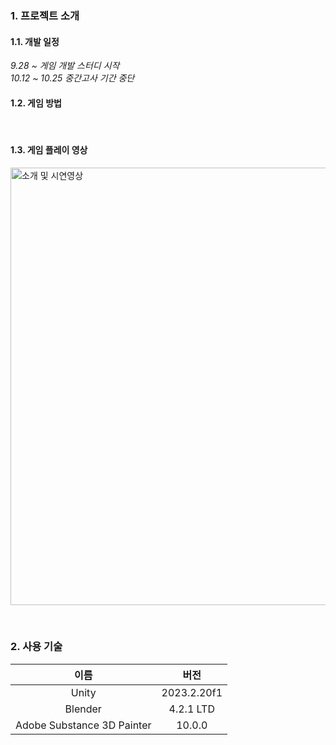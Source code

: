 ### 1. 프로젝트 소개

#### 1.1. 개발 일정

*9.28 ~ 게임 개발 스터디 시작*</br>
*10.12 ~ 10.25 중간고사 기간 중단*


#### 1.2. 게임 방법


<br/>

#### 1.3. 게임 플레이 영상
[<img width="700px" alt="소개 및 시연영상" src="https://github.com/pnuswedu/SW-Hackathon-2024/assets/34933690/162132cd-9af5-4154-9b9a-41c96cf5e8fd" />](https://www.youtube.com/watch?v=EfEgTrm5_u4)

<br/>

### 2. 사용 기술
| 이름                        | 버전          |
|:---------------------------:|:-------------:|
| Unity                       | 2023.2.20f1   |
| Blender                     | 4.2.1 LTD     |
| Adobe Substance 3D Painter  | 10.0.0        |
